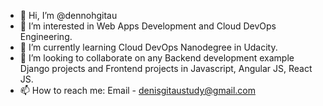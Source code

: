 - 👋 Hi, I’m @dennohgitau
- 👀 I’m interested in Web Apps Development and Cloud DevOps Engineering.
- 🌱 I’m currently learning Cloud DevOps Nanodegree in Udacity.
- 💞️ I’m looking to collaborate on any Backend development example Django projects  and Frontend projects in Javascript, Angular JS, React JS.
- 📫 How to reach me: Email -  denisgitaustudy@gmail.com

<!---
dennohgitau/dennohgitau is a ✨ special ✨ repository because its `README.md` (this file) appears on your GitHub profile.
You can click the Preview link to take a look at your changes.
--->
